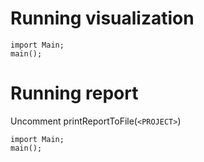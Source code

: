 # Running visualization
```
import Main;
main();
```

# Running report
Uncomment printReportToFile(`<PROJECT>`)

```
import Main;
main();
```